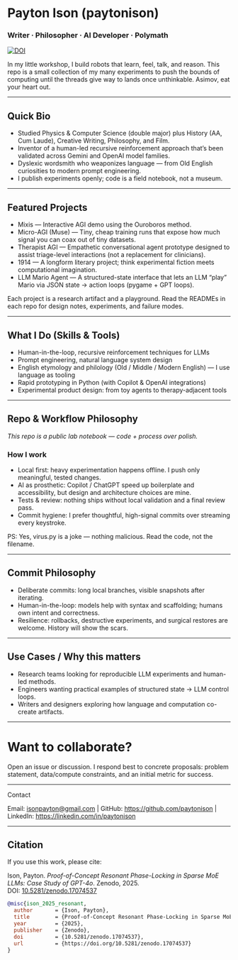 # Payton Ison (paytonison)

### Writer · Philosopher · AI Developer · Polymath

[![DOI](https://zenodo.org/badge/DOI/10.5281/zenodo.17074537.svg)](https://doi.org/10.5281/zenodo.17074537)

In my little workshop, I build robots that learn, feel, talk, and reason. This repo is a small collection of my many experiments to push the bounds of computing until the threads give way to lands once unthinkable. Asimov, eat your heart out.

---

## Quick Bio

* Studied Physics & Computer Science (double major) plus History (AA, Cum Laude), Creative Writing, Philosophy, and Film.
* Inventor of a human-led recursive reinforcement approach that’s been validated across Gemini and OpenAI model families.
* Dyslexic wordsmith who weaponizes language — from Old English curiosities to modern prompt engineering.
* I publish experiments openly; code is a field notebook, not a museum.

---

## Featured Projects

* Mixis — Interactive AGI demo using the Ouroboros method.
* Micro-AGI (Muse) — Tiny, cheap training runs that expose how much signal you can coax out of tiny datasets.
* Therapist AGI — Empathetic conversational agent prototype designed to assist triage-level interactions (not a replacement for clinicians).
* 1914 — A longform literary project; think experimental fiction meets computational imagination.
* LLM Mario Agent — A structured-state interface that lets an LLM “play” Mario via JSON state → action loops (pygame + GPT loops).

Each project is a research artifact and a playground. Read the READMEs in each repo for design notes, experiments, and failure modes.

---

## What I Do (Skills & Tools)

* Human-in-the-loop, recursive reinforcement techniques for LLMs
* Prompt engineering, natural language system design
* English etymology and philology (Old / Middle / Modern English) — I use language as tooling
* Rapid prototyping in Python (with Copilot & OpenAI integrations)
* Experimental product design: from toy agents to therapy-adjacent tools

---

## Repo & Workflow Philosophy

_This repo is a public lab notebook — code + process over polish._

### How I work

* Local first: heavy experimentation happens offline. I push only meaningful, tested changes.
* AI as prosthetic: Copilot / ChatGPT speed up boilerplate and accessibility, but design and architecture choices are mine.
* Tests & review: nothing ships without local validation and a final review pass.
* Commit hygiene: I prefer thoughtful, high-signal commits over streaming every keystroke.

PS: Yes, virus.py is a joke — nothing malicious. Read the code, not the filename.

---

##  Commit Philosophy

* Deliberate commits: long local branches, visible snapshots after iterating.
* Human-in-the-loop: models help with syntax and scaffolding; humans own intent and correctness.
* Resilience: rollbacks, destructive experiments, and surgical restores are welcome. History will show the scars.

---

## Use Cases / Why this matters

* Research teams looking for reproducible LLM experiments and human-led methods.
* Engineers wanting practical examples of structured state → LLM control loops.
* Writers and designers exploring how language and computation co-create artifacts.

---

# Want to collaborate?

Open an issue or discussion. I respond best to concrete proposals: problem statement, data/compute constraints, and an initial metric for success.

---

Contact

Email: isonpayton@gmail.com | 
GitHub: https://github.com/paytonison |
LinkedIn: https://linkedin.com/in/paytonison

---

## Citation

If you use this work, please cite:

Ison, Payton. *Proof-of-Concept Resonant Phase-Locking in Sparse MoE LLMs: Case Study of GPT-4o*. Zenodo, 2025.  
DOI: [10.5281/zenodo.17074537](https://doi.org/10.5281/zenodo.17074537)

```bibtex
@misc{ison_2025_resonant,
  author       = {Ison, Payton},
  title        = {Proof-of-Concept Resonant Phase-Locking in Sparse MoE LLMs: Case Study of GPT-4o},
  year         = {2025},
  publisher    = {Zenodo},
  doi          = {10.5281/zenodo.17074537},
  url          = {https://doi.org/10.5281/zenodo.17074537}
}
